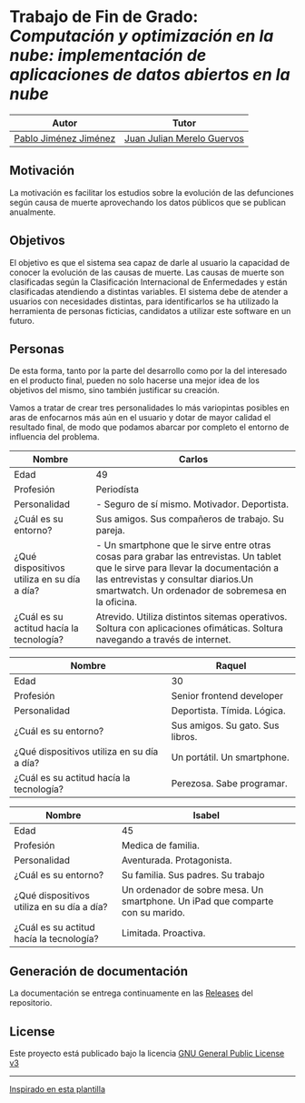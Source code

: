 # Trabajo de Fin de Grado: *Computación y optimización en la nube: implementación de aplicaciones de datos abiertos en la nube*


| Autor | Tutor |
|:---:|:---:|
| [Pablo Jiménez Jiménez](https://github.com/pablojj1808) | [Juan Julian Merelo Guervos](https://github.com/JJ) |

## Motivación
La motivación es facilitar los estudios sobre la evolución de las defunciones según causa de muerte aprovechando los datos públicos que se publican anualmente.

## Objetivos
El objetivo es que el sistema sea capaz de darle al usuario la capacidad de conocer la evolución de las causas de muerte. Las causas de muerte son clasificadas según la Clasificación Internacional de Enfermedades y están clasificadas atendiendo a distintas variables. El sistema debe de atender a usuarios con necesidades distintas, para identificarlos se ha utilizado la herramienta de personas ficticias, candidatos a utilizar este software en un futuro.

## Personas
De esta forma, tanto por la parte del desarrollo como por la del interesado en el producto final, pueden no solo hacerse una mejor idea de los objetivos del mismo, sino también justificar su creación.

Vamos a tratar de crear tres personalidades lo más variopintas posibles en aras de enfocarnos más aún en el usuario y dotar de mayor calidad el resultado final, de modo que podamos abarcar por completo el entorno de influencia del problema.

| Nombre | Carlos |
| --- | --- |
| Edad | 49 |
| Profesión | Periodísta |
| Personalidad | - Seguro de sí mismo. Motivador. Deportista. |
| ¿Cuál es su entorno? | Sus amigos. Sus compañeros de trabajo. Su pareja. |
| ¿Qué dispositivos utiliza en su día a día? | - Un smartphone que le sirve entre otras cosas para grabar las entrevistas. Un tablet que le sirve para llevar la documentación a las entrevistas y consultar diarios.Un smartwatch. Un ordenador de sobremesa en la oficina. |
| ¿Cuál es su actitud hacía la tecnología? | Atrevido. Utiliza distintos sitemas operativos. Soltura con aplicaciones ofimáticas. Soltura navegando a través de internet. |

| Nombre | Raquel |
| --- | --- |
| Edad | 30 |
| Profesión | Senior frontend developer |
| Personalidad | Deportista. Tímida.  Lógica. |
| ¿Cuál es su entorno? | Sus amigos. Su gato. Sus libros. |
| ¿Qué dispositivos utiliza en su día a día? | Un portátil. Un smartphone. |
| ¿Cuál es su actitud hacía la tecnología? | Perezosa.  Sabe programar. |

| Nombre | Isabel                                                                         |
| --- |--------------------------------------------------------------------------------|
| Edad | 45                                                                             |
| Profesión | Medica de familia.                                                             |
| Personalidad | Aventurada. Protagonista.                                                      |
| ¿Cuál es su entorno? | Su familia. Sus padres.  Su trabajo                                            |
| ¿Qué dispositivos utiliza en su día a día? | Un ordenador de sobre mesa. Un smartphone. Un iPad que comparte con su marido. |
| ¿Cuál es su actitud hacía la tecnología? | Limitada. Proactiva.                                                           |

## Generación de documentación
La documentación se entrega continuamente en las [Releases](https://github.com/pablojjimenez/TFG/releases/tag/0.0.1) del repositorio.

## License
Este proyecto está publicado bajo la licencia [GNU General Public License v3](https://opensource.org/licenses/GPL-3.0)

------
[Inspirado en esta plantilla](https://github.com/JJ/plantilla-TFG-ETSIIT)
